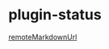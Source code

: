 # plugin-status

[remoteMarkdownUrl](https://raw.githubusercontent.com/beautywe/plugin-status/master/README.md)